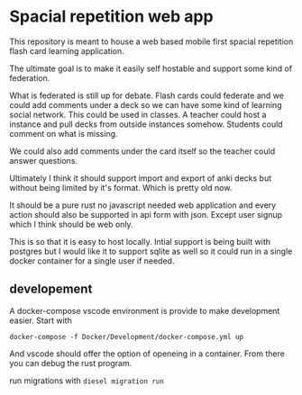 # Spacial repetition web app

This repository is meant to house a web based mobile first spacial repetition flash card learning application.

The ultimate goal is to make it easily self hostable and support some kind of federation.

What is federated is still up for debate. Flash cards could federate and we could add comments under 
a deck so we can have some kind of learning social network. This could be used in classes.
A teacher could host a instance and pull decks from outside instances somehow. Students could
comment on what is missing. 

We could also add comments under the card itself so the teacher could answer questions.

Ultimately I think it should support import and export of anki decks but without being limited
by it's format. Which is pretty old now. 

It should be a pure rust no javascript needed web application and every action should also be supported
in api form with json. Except user signup which I think should be web only.  

This is so that it is easy to host locally. Intial support is being built with postgres but I would like it to 
support sqlite as well so it could run in a single docker container for a single user if needed. 

## developement

A docker-compose vscode environment is provide to make development easier. Start with 

`docker-compose -f Docker/Development/docker-compose.yml up `

And vscode should offer the option of openeing in a container. From there you can debug the rust program.

run migrations with `diesel migration run`
